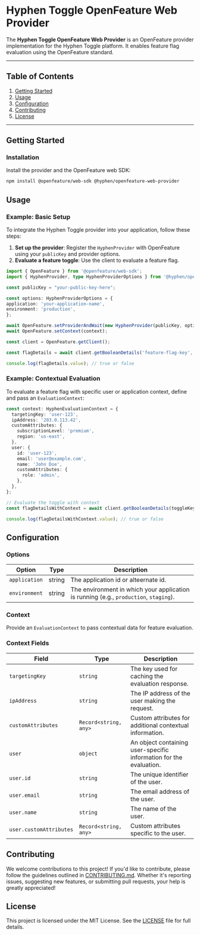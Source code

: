 # Hyphen Toggle OpenFeature Web Provider

The **Hyphen Toggle OpenFeature Web Provider** is an OpenFeature provider implementation for the Hyphen Toggle platform. It enables feature flag evaluation using the OpenFeature standard.

---

## Table of Contents

1. [Getting Started](#getting-started)
2. [Usage](#usage)
3. [Configuration](#configuration)
4. [Contributing](#contributing)
5. [License](#license)

---

## Getting Started

### Installation

Install the provider and the OpenFeature web SDK:

```bash
npm install @openfeature/web-sdk @hyphen/openfeature-web-provider
```

## Usage

### Example: Basic Setup

To integrate the Hyphen Toggle provider into your application, follow these steps:

1. **Set up the provider**: Register the `HyphenProvider` with OpenFeature using your `publicKey` and provider options.
2. **Evaluate a feature toggle**: Use the client to evaluate a feature flag.

```typescript
import { OpenFeature } from '@openfeature/web-sdk';
import { HyphenProvider, type HyphenProviderOptions } from '@hyphen/openfeature-web-provider';

const publicKey = "your-public-key-here";

const options: HyphenProviderOptions = {
application: 'your-application-name',
environment: 'production',
};

await OpenFeature.setProviderAndWait(new HyphenProvider(publicKey, options));
await OpenFeature.setContext(context);

const client = OpenFeature.getClient();

const flagDetails = await client.getBooleanDetails('feature-flag-key', false);

console.log(flagDetails.value); // true or false
```

### Example: Contextual Evaluation

To evaluate a feature flag with specific user or application context, define and pass an `EvaluationContext`:

```typescript
const context: HyphenEvaluationContext = {
  targetingKey: 'user-123',
  ipAddress: '203.0.113.42',
  customAttributes: {
    subscriptionLevel: 'premium',
    region: 'us-east',
  },
  user: {
    id: 'user-123',
    email: 'user@example.com',
    name: 'John Doe',
    customAttributes: {
      role: 'admin',
    },
  },
};

// Evaluate the toggle with context
const flagDetailsWithContext = await client.getBooleanDetails(toggleKey, defaultValue, context);

console.log(flagDetailsWithContext.value); // true or false
```

## Configuration

### Options

| Option          | Type   | Description                                                                           |
|------------------|--------|---------------------------------------------------------------------------------------|
| `application`    | string | The application id or alteernate id.                                                  |
| `environment`    | string | The environment in which your application is running (e.g., `production`, `staging`). |

### Context

Provide an `EvaluationContext` to pass contextual data for feature evaluation.

### Context Fields

| Field               | Type                 | Description                                                                 |
|---------------------|----------------------|-----------------------------------------------------------------------------|
| `targetingKey`      | `string`            | The key used for caching the evaluation response.                          |
| `ipAddress`         | `string`            | The IP address of the user making the request.                             |
| `customAttributes`  | `Record<string, any>` | Custom attributes for additional contextual information.                   |
| `user`              | `object`            | An object containing user-specific information for the evaluation.         |
| `user.id`           | `string`            | The unique identifier of the user.                                         |
| `user.email`        | `string`            | The email address of the user.                                             |
| `user.name`         | `string`            | The name of the user.                                                      |
| `user.customAttributes` | `Record<string, any>` | Custom attributes specific to the user.                                    |

## Contributing

We welcome contributions to this project! If you'd like to contribute, please follow the guidelines outlined in [CONTRIBUTING.md](CONTRIBUTING.md). Whether it's reporting issues, suggesting new features, or submitting pull requests, your help is greatly appreciated!

## License

This project is licensed under the MIT License. See the [LICENSE](LICENSE) file for full details.
